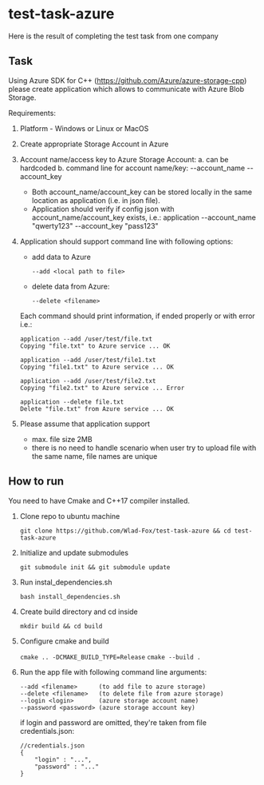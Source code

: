 # test-task-azure

Here is the result of completing the test task from one company

## Task

Using Azure SDK for C++ (https://github.com/Azure/azure-storage-cpp) please create application which allows to communicate with Azure Blob Storage.  

Requirements:

1.  Platform - Windows or Linux or MacOS
2.  Create appropriate Storage Account in Azure
3.  Account name/access key to Azure Storage Account:
	a.  can be hardcoded
	b.  command line for account name/key:
	    --account_name <name> --account_key <key>
	* Both account_name/account_key can be stored locally in the same location as application (i.e. in json file).
	* Application should verify if config json with account_name/account_key exists, i.e.:
	    application --account_name "qwerty123" --account_key "pass123"
4.  Application should support command line with following options:
	* add data to Azure

        `--add <local path to file>`
	
	* delete data from Azure:
    
        `--delete <filename>`

    Each command should print information, if ended properly or with error i.e.:
            
        application --add /user/test/file.txt
        Copying "file.txt" to Azure service ... OK

        application --add /user/test/file1.txt
        Copying "file1.txt" to Azure service ... OK

        application --add /user/test/file2.txt
        Copying "file2.txt" to Azure service ... Error

        application --delete file.txt
        Delete "file.txt" from Azure service ... OK

5.  Please assume that application support
	*  max. file size 2MB
	*  there is no need to handle scenario when user try to upload file with the same name, file names are unique

## How to run

You need to have Cmake and C++17 compiler installed.

1. Clone repo to ubuntu machine
    
    `git clone https://github.com/Wlad-Fox/test-task-azure && cd test-task-azure`
2. Initialize and update submodules
    
    `git submodule init && git submodule update`
3. Run instal_dependencies.sh
    
    `bash install_dependencies.sh`
4. Create build directory and cd inside
    
    `mkdir build && cd build`
5. Configure cmake and build
    
    `cmake .. -DCMAKE_BUILD_TYPE=Release`
    `cmake --build .`
6. Run the app file with following command line arguments:

	```
	--add <filename>      (to add file to azure storage)  
	--delete <filename>   (to delete file from azure storage)  
	--login <login>       (azure storage account name)  
	--password <password> (azure storage account key)  
	```

	if login and password are omitted, they're taken from file credentials.json:
	
	```
	//credentials.json
	{
		"login" : "...",
		"password" : "..."
	}
	```